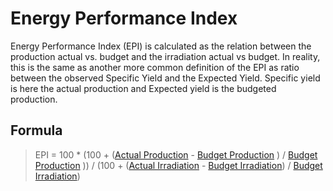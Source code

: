 # Energy Performance Index

Energy Performance Index (EPI) is calculated as the relation between the production actual vs. budget and the irradiation actual vs budget.
In reality, this is the same as another more common definition of the EPI as ratio between the observed Specific Yield and the Expected Yield. Specific yield is here the actual production and Expected yield is the budgeted production. 

## Formula

> EPI = 100 * (100 + ([Actual Production](../yield_and_weather/production.md) - [Budget Production](../yield_and_weather/production.md) ) / [Budget Production](../yield_and_weather/irradiation.md) )) / (100 + ([Actual Irradiation](../yield_and_weather/irradiation.md) - [Budget Irradiation](../yield_and_weather/irradiation.md)) / [Budget Irradiation](../yield_and_weather/irradiation.md))

